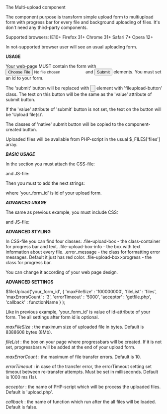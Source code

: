 The Multi-upload component

The component purpose is transform simple upload form to multiupload form with progress bar for every file and background uploading of files.
It's don't need any third-party components.

Supported browsers:
	IE10+
	Firefox 31+
	Chrome 31+
	Safari 7+
	Opera 12+

In not-supported browser user will see an usual uploading form.

**USAGE**

Your web-page MUST contain the form with <input type='file'> and <input type='submit'> elements. You must set an id to your form.

The 'submit' button will be replaced with <input type='button'> element with 'fileupload-button' class. The text on this button will be the same as the 'value' attribute of submit button. 

If the 'value' attribute of 'submit' button is not set, the text on the button will be 'Upload file(s)'.

The classes of 'native' submit button will be copied to the component-created button.

Uploaded files will be available from PHP-script in the usual $_FILES['files'] array.

***BASIC USAGE***

In the <head> section you must attach the CSS-file:
<link rel='stylesheet' href='fileupload.css'>

and JS-file:
<script src='fileupload.js'></script>

Then you must to add the next strings:
<script>
	$fileUpload('your_form_id');
</script>

where 'your_form_id' is id of your upload form.

***ADVANCED USAGE***

The same as previous example, you must include CSS:
<link rel='stylesheet' href='fileupload.css'>

and JS-file:
<script src='fileupload.js'></script>

****ADVANCED STYLING****

In CSS-file you can find four classes:
.file-upload-box - the class-container for progress bar and text.
.file-upload-box-info - the box with text information about every file.
.error_message - the class for formatting error messages. Default it just has red color.
.file-upload-box>progress - the class for progress bar.

You can change it according of your web page design.

****ADVANCED SETTINGS****

$fileUpload('your_form_id', 
		{
		'maxFileSize' : '100000000',
		'fileList' : 'files',
		'maxErrorsCount' : '3',
		'errorTimeout' : '5000',
		'acceptor' : 'getfile.php',
		'callback' : functionName
		}
);

Like in previous example, 'your_form_id' is value of id-attribute of your form.
The all settings after form id is optional.

*maxFileSize* : the maximum size of uploaded file in bytes. Default is 8388608 bytes (8Mb).

*fileList* : the box on your page where progressbars will be created. If it is not set, progressbars will be added at the end of your upload form.

*maxErrorCount* : the maximum of file transfer errors. Default is 10.

*errorTimeout* : in case of the transfer error, the errorTimeout setting set timeout between re-transfer attempts. Must be set in milliseconds. Default is 1000 ms (1s).

*acceptor* : the name of PHP-script which will be process the uploaded files. Default is 'upload.php'.

*callback* : the name of function which run after the all files will be loaded. Default is false.


